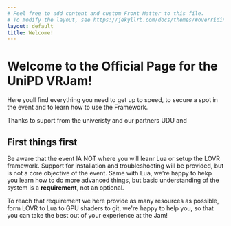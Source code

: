 ```yaml
---
# Feel free to add content and custom Front Matter to this file.
# To modify the layout, see https://jekyllrb.com/docs/themes/#overriding-theme-defaults
layout: default
title: Welcome!
---
```


# Welcome to the Official  Page for the UniPD VRJam!
Here youll find everything you need to get up to speed, to secure a spot in the event and to learn how to use the Framework.

Thanks to suport from the univeristy and our partners UDU and 

## First things first
Be aware that the event IA NOT where you will leanr Lua or setup the LOVR framework.
Support for installation and troubleshooting will be provided,  but is not a core objective of the event. Same with Lua, we're happy to hekp you learn how to do more advanced things, but basic understanding of the system is a **requirement**,  not an optional.

To reach that requirement we here provide as many resources as possible, form LOVR to Lua to GPU shaders to git, we're happy to help you, so that you can take the best out of your experience at the Jam!